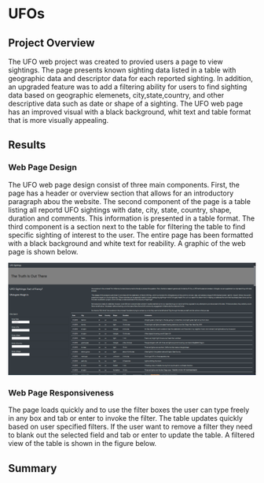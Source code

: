 # UFOs
## Project Overview
The UFO web project was created to provied users a page to view sightings.  The page presents known sighting data listed in a table with geographic data and descriptor data for each reported sighting.  In addition, an upgraded feature was to add a filtering ability for users to find sighting data based on geographic elemenets, city,state,country, and other descriptive data such as date or shape of a sighting. The UFO web page has an improved visual with a black background, whit text and table format that is more visually appealing.
## Results
### Web Page Design
The UFO web page design consist of three main components.  First, the page has a header or overview section that allows for an introductory paragraph abou the website.  The second component of the page is a table listing all reportd UFO sightings with date, city, state, country,  shape, duration and comments.  This information is presented in a table format. The third component is a section next to the table for filtering the table to find specific sighting of interest to the user.  The entire page has been formatted with a black background and white text for reability.  A graphic of the web page is shown below.

<img src="Web_page_overview.png" alt="page view">

### Web Page Responsiveness
The page loads quickly and to use the filter boxes the user can type freely in any box and tab or enter to invoke the filter.  The table updates quickly based on user specified filters.  If the user want to remove a filter they need to blank out the selected field and tab or enter to update the table.  A filtered view of the table is shown in the figure below.

## Summary
